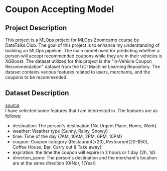 # Coupon Accepting Model
## Project Description
This project is a MLOps project for MLOps Zoomcamp course by DataTalks.Club. The goal of this project is to enhance my understanding of building an MLOps pipeline. The main model used for predicting whether a person will accept recommended coupons while they are in their vehicles is XGBoost. The dataset utilized for this project is the "In-Vehicle Coupon Recommendation" dataset from the UCI Machine Learning Repository. The dataset contains various features related to users, merchants, and the coupons to be recommended.

## Dataset Description
[source](https://archive.ics.uci.edu/dataset/603/in+vehicle+coupon+recommendation)   
I have selected some features that I am interrested in. The features are as follows:
- destination: The person's destination {No Urgent Place, Home, Work}
- weather: Weather type {Sunny, Rainy, Snowy}
- time: Time of the day {7AM, 10AM, 2PM, 6PM, 10PM}
- coupon: Coupon category {Restaurant(<$20), Restaurant($20-$50), Coffee House, Bar, Carry out & Take away}
- expiration: the time the coupon will expire in 2 hours or 1 day {2h, 1d}
- direction_same: The person's destination and the merchant's location are at the same direction {0(No), 1(Yes)}
